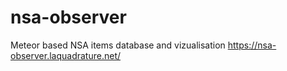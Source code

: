 nsa-observer
============

Meteor based NSA items database and vizualisation
https://nsa-observer.laquadrature.net/

